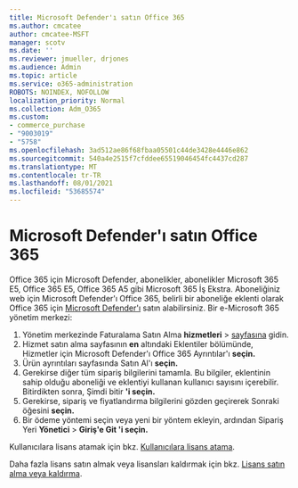 ```yaml
---
title: Microsoft Defender'ı satın Office 365
ms.author: cmcatee
author: cmcatee-MSFT
manager: scotv
ms.date: ''
ms.reviewer: jmueller, drjones
ms.audience: Admin
ms.topic: article
ms.service: o365-administration
ROBOTS: NOINDEX, NOFOLLOW
localization_priority: Normal
ms.collection: Adm_O365
ms.custom:
- commerce_purchase
- "9003019"
- "5758"
ms.openlocfilehash: 3ad512ae86f68fbaa05501c44de3428e4446e862
ms.sourcegitcommit: 540a4e2515f7cfddee65519046454fc4437cd287
ms.translationtype: MT
ms.contentlocale: tr-TR
ms.lasthandoff: 08/01/2021
ms.locfileid: "53685574"
---
```

# <a name="purchase-microsoft-defender-for-office-365"></a>Microsoft Defender'ı satın Office 365

Office 365 için Microsoft Defender, abonelikler, abonelikler Microsoft 365 E5, Office 365 E5, Office 365 A5 gibi Microsoft 365 İş Ekstra. Aboneliğiniz web için Microsoft Defender'ı Office 365, belirli bir aboneliğe eklenti olarak Office 365 için [Microsoft Defender'ı](/microsoft-365/security/office-365-security/office-365-atp) satın alabilirsiniz. Bir e-Microsoft 365 yönetim merkezi:

1. Yönetim merkezinde Faturalama Satın Alma **hizmetleri**  >  [sayfasına](https://go.microsoft.com/fwlink/p/?linkid=868433) gidin.
2. Hizmet satın alma sayfasının **en** altındaki  Eklentiler bölümünde, Hizmetler için Microsoft Defender'ı Office 365 Ayrıntılar'ı **seçin.**
3. Ürün ayrıntıları sayfasında Satın Al'ı **seçin.**
4. Gerekirse diğer tüm sipariş bilgilerini tamamla. Bu bilgiler, eklentinin sahip olduğu aboneliği ve eklentiyi kullanan kullanıcı sayısını içerebilir. Bitirdikten sonra, Şimdi bitir **'i seçin.**
5. Gerekirse, sipariş ve fiyatlandırma bilgilerini gözden geçirerek Sonraki öğesini **seçin.**
6. Bir ödeme yöntemi seçin veya yeni bir yöntem ekleyin, ardından Sipariş Yeri **Yönetici**  >  **Giriş'e Git 'i seçin.**

Kullanıcılara lisans atamak için bkz. [Kullanıcılara lisans atama](/microsoft-365/admin/manage/assign-licenses-to-users).

Daha fazla lisans satın almak veya lisansları kaldırmak için bkz. [Lisans satın alma veya kaldırma](/microsoft-365/commerce/licenses/buy-licenses#buy-or-remove-licenses-for-your-business-subscription).